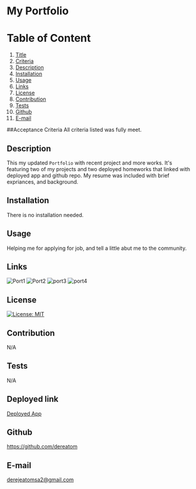 # My Portfolio
  
  # Table of Content
  1. [Title](#Title)
  2. [Criteria](#Criteria)
  3. [Description](#Description)
  4. [Installation](#Installation)
  5. [Usage](#Usage)
  6. [Links](#Links)
  7. [License](#License)
  8. [Contribution](#Contribution)
  9. [Tests](#Tests)
  10. [Github](#Github)
  11. [E-mail](#Email)  
  
  ##Acceptance Criteria
  All criteria listed was fully meet.
  ## Description
  This my updated `Portfolio` with recent project and more works. It's featuring two of my projects and two deployed homeworks that linked with deployed app and github repo. My resume was included with brief expriances, and background.
  
  ## Installation
  There is no installation needed.
  
  ## Usage
  Helping me for applying for job, and tell a little abut me to the community.

  ## Links
  ![Port1](https://user-images.githubusercontent.com/77940481/122149610-5716ea80-ce2a-11eb-9be6-1e1b24103797.JPG) ![Port2](https://user-images.githubusercontent.com/77940481/122149617-5b430800-ce2a-11eb-90d0-7c77d9cc719a.JPG) ![port3](https://user-images.githubusercontent.com/77940481/122149620-6007bc00-ce2a-11eb-8237-d2860ba35bbc.JPG) ![port4](https://user-images.githubusercontent.com/77940481/122149632-6433d980-ce2a-11eb-8b60-8957fd171e9c.JPG)
  
  ## License
  [![License: MIT](https://img.shields.io/badge/License-MIT-yellow.svg)](https://opensource.org/licenses/MIT)
  
  ## Contribution
  N/A
  
  ## Tests
  N/A
  
  ## Deployed link
  [Deployed App](https://dereatom.github.io/MyPortfolio/)

  ## Github
  https://github.com/dereatom
  
  ## E-mail
  derejeatomsa2@gmail.com